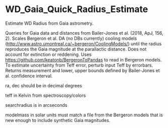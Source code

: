 # WD_Gaia_Quick_Radius_Estimate
Estimate WD Radius from Gaia astrometry.
  
Queries for Gaia data and distances from Bailer-Jones et al. (2018, ApJ, 156, 2).
Scales Bergeron et al. DA (no DBs currently) cooling models (http://www.astro.umontreal.ca/~bergeron/CoolingModels/)
until the radius reproduces the Gaia magnitude at the parallactic distance.
Does not account for extinction or reddening.  Uses https://github.com/keatonb/BergeronToPandas to read in Bergeron models. 
To estimate uncertainty from Teff error, perturb input Teff by errorbars.
    Returns measurement and lower, upper bounds defined by Bailer-Jones et al. 
    confidence interval.

ra, dec should be in decimal degrees

teff in Kelvin from spectroscopy/colors

searchradius is in arcseconds

modelmass in solar units must match a file from the Bergeron models that is new enough to include synthetic Gaia magnitudes.
